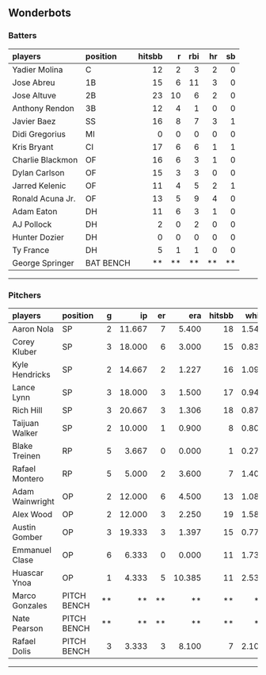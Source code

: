## Wonderbots

### Batters

 
|players          |position  | hitsbb|  r| rbi| hr| sb| 
|:----------------|:---------|------:|--:|---:|--:|--:| 
|Yadier Molina    |C         |     12|  2|   3|  2|  0| 
|Jose Abreu       |1B        |     15|  6|  11|  3|  0| 
|Jose Altuve      |2B        |     23| 10|   6|  2|  0| 
|Anthony Rendon   |3B        |     12|  4|   1|  0|  0| 
|Javier Baez      |SS        |     16|  8|   7|  3|  1| 
|Didi Gregorius   |MI        |      0|  0|   0|  0|  0| 
|Kris Bryant      |CI        |     17|  6|   6|  1|  1| 
|Charlie Blackmon |OF        |     16|  6|   3|  1|  0| 
|Dylan Carlson    |OF        |     15|  3|   3|  0|  0| 
|Jarred Kelenic   |OF        |     11|  4|   5|  2|  1| 
|Ronald Acuna Jr. |OF        |     13|  5|   9|  4|  0| 
|Adam Eaton       |DH        |     11|  6|   3|  1|  0| 
|AJ Pollock       |DH        |      2|  0|   2|  0|  0| 
|Hunter Dozier    |DH        |      0|  0|   0|  0|  0| 
|Ty France        |DH        |      5|  1|   1|  0|  0| 
|George Springer  |BAT BENCH |     **| **|  **| **| **| 

* * *

### Pitchers

 
|players         |position    |  g|     ip| er|    era| hitsbb|  whip| so|  w| sv| 
|:---------------|:-----------|--:|------:|--:|------:|------:|-----:|--:|--:|--:| 
|Aaron Nola      |SP          |  2| 11.667|  7|  5.400|     18| 1.543| 17|  0|  0| 
|Corey Kluber    |SP          |  3| 18.000|  6|  3.000|     15| 0.833| 20|  2|  0| 
|Kyle Hendricks  |SP          |  2| 14.667|  2|  1.227|     16| 1.091| 12|  2|  0| 
|Lance Lynn      |SP          |  3| 18.000|  3|  1.500|     17| 0.944| 15|  2|  0| 
|Rich Hill       |SP          |  3| 20.667|  3|  1.306|     18| 0.871| 26|  2|  0| 
|Taijuan Walker  |SP          |  2| 10.000|  1|  0.900|      8| 0.800|  6|  1|  0| 
|Blake Treinen   |RP          |  5|  3.667|  0|  0.000|      1| 0.273|  0|  0|  1| 
|Rafael Montero  |RP          |  5|  5.000|  2|  3.600|      7| 1.400|  3|  0|  2| 
|Adam Wainwright |OP          |  2| 12.000|  6|  4.500|     13| 1.083|  9|  0|  0| 
|Alex Wood       |OP          |  2| 12.000|  3|  2.250|     19| 1.583| 13|  1|  0| 
|Austin Gomber   |OP          |  3| 19.333|  3|  1.397|     15| 0.776| 21|  1|  0| 
|Emmanuel Clase  |OP          |  6|  6.333|  0|  0.000|     11| 1.737|  5|  0|  1| 
|Huascar Ynoa    |OP          |  1|  4.333|  5| 10.385|     11| 2.538|  6|  0|  0| 
|Marco Gonzales  |PITCH BENCH | **|     **| **|     **|     **|    **| **| **| **| 
|Nate Pearson    |PITCH BENCH | **|     **| **|     **|     **|    **| **| **| **| 
|Rafael Dolis    |PITCH BENCH |  3|  3.333|  3|  8.100|      7| 2.100|  5|  0|  0| 


* * *


